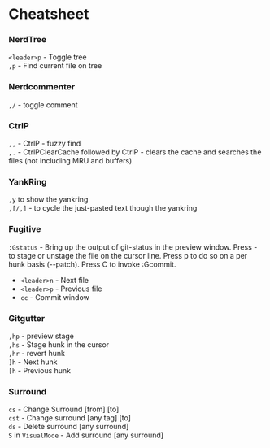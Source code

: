 # Cheatsheet

### NerdTree

`<leader>p` - Toggle tree  
`,p` - Find current file on tree  

### Nerdcommenter
`,/` - toggle comment  

### CtrlP
`,,` - CtrlP - fuzzy find  
`,.` - CtrlPClearCache followed by CtrlP - clears the cache and searches the files (not including MRU and buffers)  

### YankRing
`,y` to show the yankring  
`,[/,]` - to cycle the just-pasted text though the yankring

### Fugitive

`:Gstatus` - Bring up the output of git-status in the preview window. Press - to stage or unstage the file on the cursor line. Press p to do so on a per hunk basis (--patch). Press C to invoke :Gcommit. 
 - `<leader>n` - Next file  
 - `<leader>p` - Previous file  
 - `cc` - Commit window  

### Gitgutter
`,hp` - preview stage  
`,hs` - Stage hunk in the cursor  
`,hr` - revert hunk  
`]h` - Next hunk  
`[h` - Previous hunk  

### Surround
`cs` - Change Surround [from] [to]  
`cst` - Change surround [any tag] [to]  
`ds` - Delete surround [any surround]  
`S` in `VisualMode` - Add surround [any surround]  
